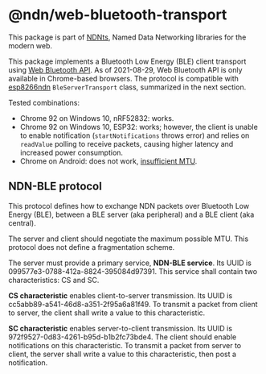 # @ndn/web-bluetooth-transport

This package is part of [NDNts](https://yoursunny.com/p/NDNts/), Named Data Networking libraries for the modern web.

This package implements a Bluetooth Low Energy (BLE) client transport using [Web Bluetooth API](https://web.dev/bluetooth/).
As of 2021-08-29, Web Bluetooth API is only available in Chrome-based browsers.
The protocol is compatible with [esp8266ndn](https://github.com/yoursunny/esp8266ndn) `BleServerTransport` class, summarized in the next section.

Tested combinations:

* Chrome 92 on Windows 10, nRF52832: works.
* Chrome 92 on Windows 10, ESP32: works; however, the client is unable to enable notification (`startNotifications` throws error) and relies on `readValue` polling to receive packets, causing higher latency and increased power consumption.
* Chrome on Android: does not work, [insufficient MTU](https://github.com/WebBluetoothCG/web-bluetooth/issues/284#issuecomment-244738626).

## NDN-BLE protocol

This protocol defines how to exchange NDN packets over Bluetooth Low Energy (BLE), between a BLE server (aka peripheral) and a BLE client (aka central).

The server and client should negotiate the maximum possible MTU.
This protocol does not define a fragmentation scheme.

The server must provide a primary service, **NDN-BLE service**.
Its UUID is 099577e3-0788-412a-8824-395084d97391.
This service shall contain two characteristics: CS and SC.

**CS characteristic** enables client-to-server transmission.
Its UUID is cc5abb89-a541-46d8-a351-2f95a6a81f49.
To transmit a packet from client to server, the client shall write a value to this characteristic.

**SC characteristic** enables server-to-client transmission.
Its UUID is 972f9527-0d83-4261-b95d-b1b2fc73bde4.
The client should enable notifications on this characteristic.
To transmit a packet from server to client, the server shall write a value to this characteristic, then post a notification.

